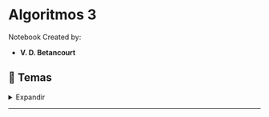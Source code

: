 # Algoritmos 3

Notebook Created by:

- **V. D. Betancourt**




## 📑 Temas

<details>
    <summary> Expandir </summary>

1. 

![]()

Créditos: Imagen de []()
   
</details>

----------------



